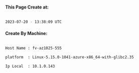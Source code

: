 
   
#### This Page Create at:

```bash

2023-07-20 - 13:38:09 UTC

```

#### Create By Machine:

```bash

Host Name : fv-az1025-555

platform  : Linux-5.15.0-1041-azure-x86_64-with-glibc2.35

Ip Local  : 10.1.0.143

```

